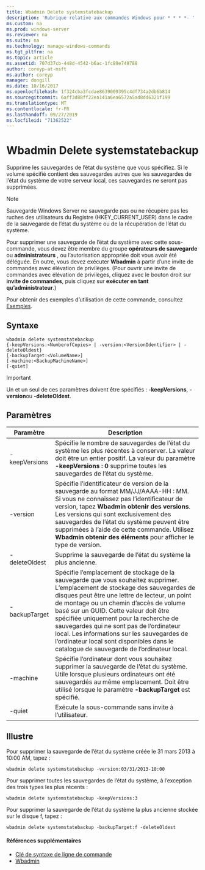 ```yaml
---
title: Wbadmin Delete systemstatebackup
description: 'Rubrique relative aux commandes Windows pour * * * *- '
ms.custom: na
ms.prod: windows-server
ms.reviewer: na
ms.suite: na
ms.technology: manage-windows-commands
ms.tgt_pltfrm: na
ms.topic: article
ms.assetid: 707d37cb-448d-4542-b6ac-1fc89e749788
author: coreyp-at-msft
ms.author: coreyp
manager: dongill
ms.date: 10/16/2017
ms.openlocfilehash: 1f324cba3fcdae8639009395c4df734a2db6b814
ms.sourcegitcommit: 6aff3d88ff22ea141a6ea6572a5ad8dd6321f199
ms.translationtype: MT
ms.contentlocale: fr-FR
ms.lasthandoff: 09/27/2019
ms.locfileid: "71362522"
---
```

# <a name="wbadmin-delete-systemstatebackup"></a>Wbadmin Delete systemstatebackup



Supprime les sauvegardes de l’état du système que vous spécifiez. Si le volume spécifié contient des sauvegardes autres que les sauvegardes de l’état du système de votre serveur local, ces sauvegardes ne seront pas supprimées.

> [!NOTE]
> Sauvegarde Windows Server ne sauvegarde pas ou ne récupère pas les ruches des utilisateurs du Registre (HKEY_CURRENT_USER) dans le cadre de la sauvegarde de l’état du système ou de la récupération de l’état du système.

Pour supprimer une sauvegarde de l’état du système avec cette sous-commande, vous devez être membre du groupe **opérateurs de sauvegarde** ou **administrateurs** , ou l’autorisation appropriée doit vous avoir été déléguée. En outre, vous devez exécuter **Wbadmin** à partir d’une invite de commandes avec élévation de privilèges. (Pour ouvrir une invite de commandes avec élévation de privilèges, cliquez avec le bouton droit sur **invite de commandes**, puis cliquez sur **exécuter en tant qu’administrateur**.)

Pour obtenir des exemples d’utilisation de cette commande, consultez [Exemples](#BKMK_examples).

## <a name="syntax"></a>Syntaxe

```
wbadmin delete systemstatebackup
{-keepVersions:<NumberofCopies> | -version:<VersionIdentifier> | -deleteOldest}
[-backupTarget:<VolumeName>]
[-machine:<BackupMachineName>]
[-quiet]
```

> [!IMPORTANT]
> Un et un seul de ces paramètres doivent être spécifiés : **-keepVersions**, **-version**ou **-deleteOldest**.

## <a name="parameters"></a>Paramètres

|Paramètre|Description|
|---------|-----------|
|-keepVersions|Spécifie le nombre de sauvegardes de l’état du système les plus récentes à conserver. La valeur doit être un entier positif. La valeur du paramètre **-keepVersions : 0** supprime toutes les sauvegardes de l’état du système.|
|-version|Spécifie l’identificateur de version de la sauvegarde au format MM/JJ/AAAA-HH : MM. Si vous ne connaissez pas l’identificateur de version, tapez **Wbadmin obtenir des versions**.</br>Les versions qui sont exclusivement des sauvegardes de l’état du système peuvent être supprimées à l’aide de cette commande. Utilisez **Wbadmin obtenir des éléments** pour afficher le type de version.|
|-deleteOldest|Supprime la sauvegarde de l’état du système la plus ancienne.|
|-backupTarget|Spécifie l’emplacement de stockage de la sauvegarde que vous souhaitez supprimer. L’emplacement de stockage des sauvegardes de disques peut être une lettre de lecteur, un point de montage ou un chemin d’accès de volume basé sur un GUID. Cette valeur doit être spécifiée uniquement pour la recherche de sauvegardes qui ne sont pas de l’ordinateur local. Les informations sur les sauvegardes de l’ordinateur local sont disponibles dans le catalogue de sauvegarde de l’ordinateur local.|
|-machine|Spécifie l’ordinateur dont vous souhaitez supprimer la sauvegarde de l’état du système. Utile lorsque plusieurs ordinateurs ont été sauvegardés au même emplacement. Doit être utilisé lorsque le paramètre **-backupTarget** est spécifié.|
|-quiet|Exécute la sous-commande sans invite à l’utilisateur.|

## <a name="BKMK_examples"></a>Illustre

Pour supprimer la sauvegarde de l’état du système créée le 31 mars 2013 à 10:00 AM, tapez :
```
wbadmin delete systemstatebackup -version:03/31/2013-10:00
```
Pour supprimer toutes les sauvegardes de l’état du système, à l’exception des trois types les plus récents :
```
wbadmin delete systemstatebackup -keepVersions:3
```
Pour supprimer la sauvegarde de l’état du système la plus ancienne stockée sur le disque f, tapez :
```
wbadmin delete systemstatebackup -backupTarget:f -deleteOldest
```

#### <a name="additional-references"></a>Références supplémentaires

-   [Clé de syntaxe de ligne de commande](command-line-syntax-key.md)
-   [Wbadmin](wbadmin.md)